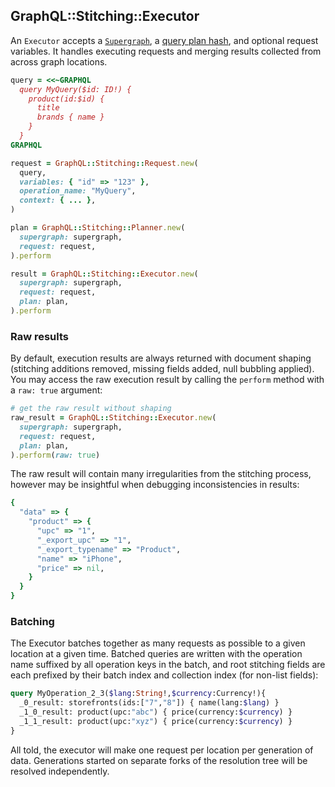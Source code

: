 ## GraphQL::Stitching::Executor

An `Executor` accepts a [`Supergraph`](./supergraph.md), a [query plan hash](./planner.md), and optional request variables. It handles executing requests and merging results collected from across graph locations.

```ruby
query = <<~GRAPHQL
  query MyQuery($id: ID!) {
    product(id:$id) {
      title
      brands { name }
    }
  }
GRAPHQL

request = GraphQL::Stitching::Request.new(
  query,
  variables: { "id" => "123" },
  operation_name: "MyQuery",
  context: { ... },
)

plan = GraphQL::Stitching::Planner.new(
  supergraph: supergraph,
  request: request,
).perform

result = GraphQL::Stitching::Executor.new(
  supergraph: supergraph,
  request: request,
  plan: plan,
).perform
```

### Raw results

By default, execution results are always returned with document shaping (stitching additions removed, missing fields added, null bubbling applied). You may access the raw execution result by calling the `perform` method with a `raw: true` argument:

```ruby
# get the raw result without shaping
raw_result = GraphQL::Stitching::Executor.new(
  supergraph: supergraph,
  request: request,
  plan: plan,
).perform(raw: true)
```

The raw result will contain many irregularities from the stitching process, however may be insightful when debugging inconsistencies in results:

```ruby
{
  "data" => {
    "product" => {
      "upc" => "1",
      "_export_upc" => "1",
      "_export_typename" => "Product",
      "name" => "iPhone",
      "price" => nil,
    }
  }
}
```

### Batching

The Executor batches together as many requests as possible to a given location at a given time. Batched queries are written with the operation name suffixed by all operation keys in the batch, and root stitching fields are each prefixed by their batch index and collection index (for non-list fields):

```graphql
query MyOperation_2_3($lang:String!,$currency:Currency!){
  _0_result: storefronts(ids:["7","8"]) { name(lang:$lang) }
  _1_0_result: product(upc:"abc") { price(currency:$currency) }
  _1_1_result: product(upc:"xyz") { price(currency:$currency) }
}
```

All told, the executor will make one request per location per generation of data. Generations started on separate forks of the resolution tree will be resolved independently.
